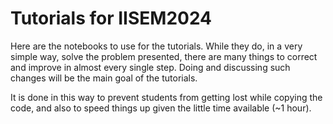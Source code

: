 # Tutorials for IISEM2024

Here are the notebooks to use for the tutorials. While they do, in a very simple way, solve the problem presented, there are many things to correct and improve in almost every single step. Doing and discussing such changes will be the main goal of the tutorials. 

It is done in this way to prevent students from getting lost while copying the code, and also to speed things up given the little time available (~1 hour).

